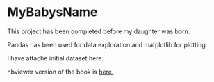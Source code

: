 # MyBabysName
This project has been completed before my daughter was born.

Pandas has been used for data exploration and matplotlib for plotting. 

I have attache initial dataset here.

nbviewer version of the book is [here.][1]


[1]: http://nbviewer.jupyter.org/github/numanyilmaz/MyBabysName/blob/master/MyBabyName.ipynb
